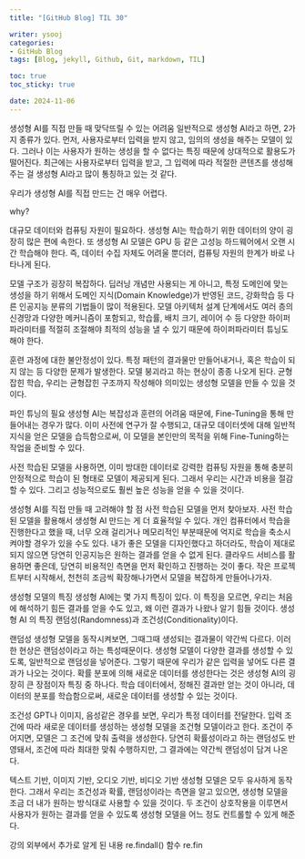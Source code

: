 ```yaml
---
title: "[GitHub Blog] TIL 30"

writer: ysooj
categories:
- GitHub Blog
tags: [Blog, jekyll, Github, Git, markdown, TIL]

toc: true
toc_sticky: true

date: 2024-11-06
---
```


생성형 AI를 직접 만들 때 맞닥뜨릴 수 있는 어려움
일반적으로 생성형 AI라고 하면, 2가지 종류가 있다. 먼저, 사용자로부터 입력을 받지 않고, 임의의 생성을 해주는 모델이 있다. 그러나 이는 사용자가 원하는 생성을 할 수 없다는 특징 때문에 상대적으로 활용도가 떨어진다. 최근에는 사용자로부터 입력을 받고, 그 입력에 따라 적절한 콘텐츠를 생성해주는 걸 생성형 AI라고 많이 통칭하고 있는 것 같다.



우리가 생성형 AI를 직접 만드는 건 매우 어렵다.

why?

대규모 데이터와 컴퓨팅 자원이 필요하다. 생성형 AI는 학습하기 위한 데이터의 양이 굉장히 많은 편에 속한다. 또 생성형 AI 모델은 GPU 등 같은 고성능 하드웨어에서 오랜 시간 학습해야 한다. 즉,  데이터 수집 자체도 어려울 뿐더러, 컴퓨팅 자원의 한계가 바로 나타나게 된다.

모델 구조가 굉장히 복잡하다. 딥러닝 개념만 사용되는 게 아니고, 특정 도메인에 맞는 생성을 하기 위해서 도메인 지식(Domain Knowledge)가 반영된 코드, 강화학습 등 다른 인공지능 분류의 기법들이 많이 적용된다. 모델 아키텍처 설계 단계에서도 여러 층의 신경망과 다양한 메커니즘이 포함되고, 학습률, 배치 크기, 레이어 수 등 다양한 하이퍼파라미터를 적절히 조절해야 최적의 성능을 낼 수 있기 때문에 하이퍼파라미터 튜닝도 해야 한다.

훈련 과정에 대한 불안정성이 있다. 특정 패턴의 결과물만 만들어내거나, 혹은 학습이 되지 않는 등 다양한 문제가 발생한다. 모델 붕괴라고 하는 현상이 종종 나오게 된다. 균형 잡힌 학습, 우리는 균형잡힌 구조까지 작성해야 의미있는 생성형 모델을 만들 수 있을 것이다.

파인 튜닝의 필요
생성형 AI는 복잡성과 훈련의 어려움 때문에, Fine-Tuning을 통해 만들어내는 경우가 많다. 이미 사전에 연구가 잘 수행되고, 대규모 데이터셋에 대해 일반적 지식을 얻은 모델을 습득함으로써, 이 모델을 본인만의 목적을 위해 Fine-Tuning하는 작업을 준비할 수 있다.



사전 학습된 모델을 사용하면, 이미 방대한 데이터로 강력한 컴퓨팅 자원을 통해 충분히 안정적으로 학습이 된 형태로 모델이 제공되게 된다. 그래서 우리는 시간과 비용을 절감할 수 있다. 그리고 성능적으로도 훨씬 높은 성능을 얻을 수 있을 것이다.

생성형 AI를 직접 만들 때 고려해야 할 점
사전 학습된 모델을 먼저 찾아보자. 사전 학습된 모델을 활용해서 생성형 AI 만드는 게 더 효율적일 수 있다. 개인 컴퓨터에서 학습을 진행한다고 했을 때, 너무 오래 걸리거나 메모리적인 부분때문에 억지로 학습을 축소시켜야할 경우가 있을 수도 있다. 내가 좋은 모델을 디자인했다고 하더라도, 학습이 제대로 되지 않으면 당연히 인공지능은 원하는 결과를 얻을 수 없게 된다. 클라우드 서비스를 활용하면 좋은데, 당연히 비용적인 측면을 먼저 확인하고 진행하는 것이 좋다. 작은 프로젝트부터 시작해서, 천천히 조금씩 확장해나가면서 모델을 복잡하게 만들어나가자.

생성형 모델의 특징
생성형 AI에는 몇 가지 특징이 있다. 이 특징을 모르면, 우리는 처음에 해석하기 힘든 결과를 얻을 수도 있고, 왜 이런 결과가 나왔나 알기 힘들 것이다. 생성형 AI 의 특징  랜덤성(Randomness)과 조건성(Conditionality)이다.

랜덤성
생성형 모델을 동작시켜보면, 그때그때 생성되는 결과물이 약간씩 다르다. 이러한 현상은 랜덤성이라고 하는 특성때문이다. 생성형 모델이 다양한 결과를 생성할 수 있도록, 일반적으로 랜덤성을 넣어준다. 그렇기 때문에 우리가 같은 입력을 넣어도 다른 결과가 나오는 것이다. 확률 분포에 의해 새로운 데이터를 생성한다는 것은 생성형 AI의 굉장히 큰 장점이자 특징 중 하나다. 학습 데이터에서, 정해진 결과만 얻는 것이 아니라, 데이터의 분포를 학습함으로써, 새로운 데이터를 생성할 수 있는 것이다.

조건성
GPT나 이미지, 음성같은 경우를 보면, 우리가 특정 데이터를 전달한다. 입력 조건에 따라 새로운 데이터를 생성하는 생성형 모델을 조건형 모델이라고 한다. 조건이 주어지면, 모델은 그 조건에 맞춰 출력을 생성한다. 당연히 확률성이라고 하는 랜덤성도 반영돼서, 조건에 따라 최대한 맞춰 수행하지만, 그 결과에는 약간씩 랜덤성이 담겨 나온다.



텍스트 기반, 이미지 기반, 오디오 기반, 비디오 기반 생성형 모델은 모두 유사하게 동작한다. 그래서 우리는 조건성과 확률, 랜덤성이라는 측면을 알고 있으면, 생성형 모델을 조금 더 내가 원하는 방식대로 사용할 수 있을 것이다. 두 조건이 상호작용을 이루면서 사용자가 원하는 결과를 얻을 수 있도록 생성형 모델을 어느 정도 컨트롤할 수 있게 해준다.



강의 외부에서 추가로 알게 된 내용
re.findall() 함수
re.fin